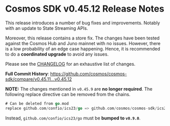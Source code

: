 # Cosmos SDK v0.45.12 Release Notes

This release introduces a number of bug fixes and improvements. Notably with an update to State Streaming APIs.

Moreover, this release contains a store fix. The changes have been tested against the Cosmos Hub and Juno mainnet with no issues. However, there is a low probability of an edge case happening. Hence, it is recommended to do a **coordinated upgrade** to avoid any issues.

Please see the [CHANGELOG](https://github.com/cosmos/cosmos-sdk/blob/release/v0.45.x/CHANGELOG.md) for an exhaustive list of changes.

**Full Commit History**: https://github.com/cosmos/cosmos-sdk/compare/v0.45.11...v0.45.12

**NOTE:** The changes mentioned in `v0.45.9` are **no longer required**. The following replace directive can be removed from the chains.

```go
# Can be deleted from go.mod
replace github.com/confio/ics23/go => github.com/cosmos/cosmos-sdk/ics23/go v0.8.0
```

Instead, `github.com/confio/ics23/go` must be **bumped to `v0.9.0`**.
